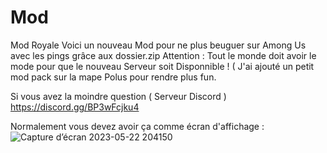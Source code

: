 # Mod
Mod Royale
Voici un nouveau Mod pour ne plus beuguer sur Among Us avec les pings grâce aux dossier.zip
Attention : Tout le monde doit avoir le mode pour que le nouveau Serveur soit Disponnible !
( J'ai ajouté un petit mod pack sur la mape Polus pour rendre plus fun.

Si vous avez la moindre question ( Serveur Discord ) https://discord.gg/BP3wFcjku4


Normalement vous devez avoir ça comme écran d'affichage : ![Capture d’écran 2023-05-22 204150](https://github.com/AnthoYt/Royale-Us/assets/113532396/a1c5e95c-ee9d-47ab-a64a-cce4a53b3768)
